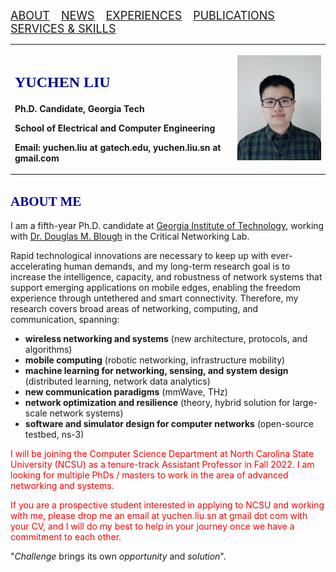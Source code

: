 <!-- [<u><font size='4'>ABOUT</font></u>](#j1) &emsp;[<u><font size='4'>NEWS</font></u>](https://yuchen-sh.github.io/News) &emsp;[<u><font size='4'>COURSEWORK</font></u>](https://yuchen-sh.github.io/Coursework) &emsp;[<u><font size='4'>EXPERIENCES</font></u>](https://yuchen-sh.github.io/EXPERIENCES) &emsp;[<u><font size='4'>PUBLICATIONS</font></u>](https://yuchen-sh.github.io/Recent-Publications/) &emsp; [<u><font size='4'>PROJECTS</font></u>](https://yuchen-sh.github.io/Projects/) &emsp; [<u><font size='4'>AWARDS</font></u>](https://yuchen-sh.github.io/AWARDS) &emsp; [<u><font size='4'>SERVICES</font></u>](https://yuchen-sh.github.io/SERVICES-SKILLS) -->

[<u><font size='4'>ABOUT</font></u>](#j1) &emsp;[<u><font size='4'>NEWS</font></u>](https://yuchen-sh.github.io/News) &emsp;[<u><font size='4'>EXPERIENCES</font></u>](https://yuchen-sh.github.io/EXPERIENCES) &emsp;[<u><font size='4'>PUBLICATIONS</font></u>](https://yuchen-sh.github.io/Recent-Publications/) &emsp; [<u><font size='4'>SERVICES & SKILLS</font></u>](https://yuchen-sh.github.io/SERVICES-SKILLS)

<table border="0">
     <tr>
          <td width="60%">
            <h1><font face="Times" size='5' color='darkblue'>YUCHEN LIU</font></h1>
            <p><b>Ph.D. Candidate, Georgia Tech</b></p>
            <p><b>School of Electrical and Computer Engineering</b></p>  
            <p><b>Email: yuchen.liu at gatech.edu, yuchen.liu.sn at gmail.com</b></p>
<!--             <p><b><i>"Think deeply, think more."</i></b></p> -->
          </td>
          <td width="25%">
            <head>   
            <style>   
               #img1{transform:rotate(0deg);}
            </style>
            </head>     
            <img id="img1" src="/Yuchen_1.png">
          </td>
     </tr>
</table>



## <span id="j1"><font color='darkblue' face="Georgia">ABOUT ME</font></span>
<!-- ## I am currently on the academic job market. -->

I am a fifth-year Ph.D. candidate at [Georgia Institute of Technology](https://www.gatech.edu/), working with [Dr. Douglas M. Blough](http://blough.ece.gatech.edu/) in the Critical Networking Lab.
               
<!-- After getting the master degree from [Shanghai Jiao Tong University](https://www.sjtu.edu.cn/) in China, I am currently a Ph.D. candidate at Georgia Tech in USA, and work with [Dr. Douglas M. Blough](http://blough.ece.gatech.edu/) on projects of maximizing performance for next-generation wireless networks, and developing network simulators. In addition, I was an instructor of an ECE undergraduate course, and responsible for lectures and supervising labs. -->

<!-- My research interests lie in the areas of next-generation networks and systems, spanning wireless networking, mmWave communication, mobile computing, optimization and machine learning for networks and systems. I am also involved in the project of developing the open-source network simulator [ns-3](https://www.nsnam.org/). -->

Rapid technological innovations are necessary to keep up with ever-accelerating human demands, and my long-term research goal is to increase the intelligence, capacity, and robustness of network systems that support emerging applications on mobile edges, enabling the freedom experience through untethered and smart connectivity. Therefore, my research covers broad areas of networking, computing, and communication, spanning:

  * **wireless networking and systems** (new architecture, protocols, and algorithms) 
  * **mobile computing** (robotic networking, infrastructure mobility)
  * **machine learning for networking, sensing, and system design** (distributed learning, network data analytics)
  * **new communication paradigms** (mmWave, THz) 
  * **network optimization and resilience** (theory, hybrid solution for large-scale network systems)
  * **software and simulator design for computer networks** (open-source testbed, ns-3)

<font color='red'>I will be joining the Computer Science Department at North Carolina State University (NCSU) as a tenure-track Assistant Professor in Fall 2022. I am looking for multiple PhDs / masters to work in the area of advanced networking and systems.</font> </br>

<font color='red'> If you are a prospective student interested in applying to NCSU and working with me, please drop me an email at yuchen.liu.sn at gmail dot com with your CV, and I will do my best to help in your journey once we have a commitment to each other.</font>


"*Challenge* brings its own *opportunity* and *solution*".



